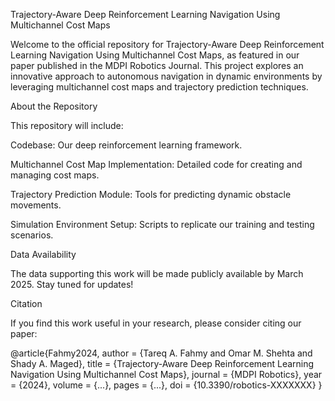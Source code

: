 Trajectory-Aware Deep Reinforcement Learning Navigation Using Multichannel Cost Maps

Welcome to the official repository for Trajectory-Aware Deep Reinforcement Learning Navigation Using Multichannel Cost Maps, as featured in our paper published in the MDPI Robotics Journal. This project explores an innovative approach to autonomous navigation in dynamic environments by leveraging multichannel cost maps and trajectory prediction techniques.

About the Repository

This repository will include:

Codebase: Our deep reinforcement learning framework.

Multichannel Cost Map Implementation: Detailed code for creating and managing cost maps.

Trajectory Prediction Module: Tools for predicting dynamic obstacle movements.

Simulation Environment Setup: Scripts to replicate our training and testing scenarios.


Data Availability

The data supporting this work will be made publicly available by March 2025. Stay tuned for updates!

Citation

If you find this work useful in your research, please consider citing our paper:

@article{Fahmy2024,
  author    = {Tareq A. Fahmy and Omar M. Shehta and Shady A. Maged},
  title     = {Trajectory-Aware Deep Reinforcement Learning Navigation Using Multichannel Cost Maps},
  journal   = {MDPI Robotics},
  year      = {2024},
  volume    = {...},
  pages     = {...},
  doi       = {10.3390/robotics-XXXXXXX}
}